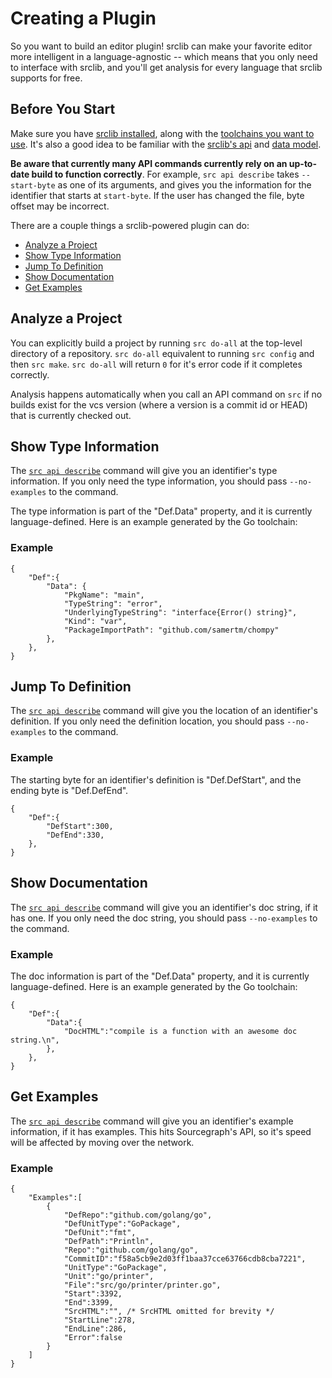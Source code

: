 # Creating a Plugin

So you want to build an editor plugin! srclib can make your favorite editor more intelligent in a language-agnostic -- which means that you only need to interface with srclib, and you'll get analysis for every language that srclib supports for free.

## Before You Start

Make sure you have [srclib installed](../install.md), along with the [toolchains you want to use](../toolchains/overview.md#TODOavailable-toolchains). It's also a good idea to be familiar with the [srclib's api](../api/overview.md) and [data model](../api/data-model.md).

**Be aware that currently many API commands currently rely on an up-to-date build to function correctly**. For example, `src api describe` takes `--start-byte` as one of its arguments, and gives you the information for the identifier that starts at `start-byte`. If the user has changed the file, byte offset may be incorrect.

There are a couple things a srclib-powered plugin can do:

 * [Analyze a Project](#analyze-a-project)
 * [Show Type Information](#show-type-information) 
 * [Jump To Definition](#jump-to-definition)
 * [Show Documentation](#show-documentation)
 * [Get Examples](#get-examples)
 
## Analyze a Project

You can explicitly build a project by running `src do-all` at the top-level directory of a repository. `src do-all` equivalent to running `src config` and then `src make`. `src do-all` will return `0` for it's error code if it completes correctly.

Analysis happens automatically when you call an API command on `src` if no builds exist for the vcs version (where a version is a commit id or HEAD) that is currently checked out. 

## Show Type Information

The [`src api describe`](../api/overview.md#src-api-describe) command will give you an identifier's type information. If you only need the type information, you should pass `--no-examples` to the command.

The type information is part of the "Def.Data" property, and it is currently language-defined. Here is an example generated by the Go toolchain:

### Example

```
{
    "Def":{
        "Data": {
            "PkgName": "main",
            "TypeString": "error",
            "UnderlyingTypeString": "interface{Error() string}",
            "Kind": "var",
            "PackageImportPath": "github.com/samertm/chompy"
        },
    },
}
```

## Jump To Definition

The [`src api describe`](../api/overview.md#src-api-describe) command will give you the location of an identifier's definition. If you only need the definition location, you should pass `--no-examples` to the command.

### Example

The starting byte for an identifier's definition is "Def.DefStart", and the ending byte is "Def.DefEnd".

```
{
    "Def":{
        "DefStart":300,
        "DefEnd":330,
    },
}
```

## Show Documentation

The [`src api describe`](../api/overview.md#src-api-describe) command will give you an identifier's doc string, if it has one. If you only need the doc string, you should pass `--no-examples` to the command.

### Example

The doc information is part of the "Def.Data" property, and it is currently language-defined. Here is an example generated by the Go toolchain:

```
{
    "Def":{
        "Data":{
            "DocHTML":"compile is a function with an awesome doc string.\n",
        },
    },
}
```

## Get Examples

The [`src api describe`](../api/overview.md#src-api-describe) command will give you an identifier's example information, if it has examples. This hits Sourcegraph's API, so it's speed will be affected by moving over the network.

### Example

```
{
    "Examples":[
        {
            "DefRepo":"github.com/golang/go",
            "DefUnitType":"GoPackage",
            "DefUnit":"fmt",
            "DefPath":"Println",
            "Repo":"github.com/golang/go",
            "CommitID":"f58a5cb9e2d03ff1baa37cce63766cdb8cba7221",
            "UnitType":"GoPackage",
            "Unit":"go/printer",
            "File":"src/go/printer/printer.go",
            "Start":3392,
            "End":3399,
            "SrcHTML":"", /* SrcHTML omitted for brevity */
            "StartLine":278,
            "EndLine":286,
            "Error":false
        }
    ]
}
```

